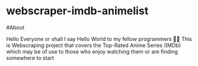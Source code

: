 # webscraper-imdb-animelist

#About 

Hello Everyone or shall I say  Hello World to my fellow programmers  :technologist:
This is Webscraping project that covers the Top-Rated Anime Series (IMDb) which may be of use to those who enjoy watching them or are finding somewhere to start 
